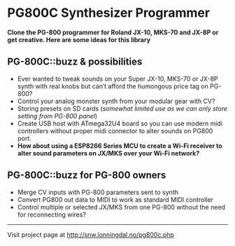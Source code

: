 # PG800C Synthesizer Programmer 
**Clone the PG-800 programmer for Roland JX-10, MKS-70 and JX-8P or get creative. Here are some ideas for this library**

PG-800C::buzz & possibilities
-----------------------------

 - Ever wanted to tweak sounds on your Super JX-10, MKS-70 or JX-8P synth with real knobs but can’t afford the humongous price tag on PG-800?
 - Control your analog monster synth from your modular gear with CV?
 - Storing presets on SD cards (*somewhat limited use as we can only store setting from PG-800 panel*)
 - Create USB host with ATmega32U4 board so you can use modern midi controllers without proper midi connector to alter sounds on PG800 port.
 - **How about using a ESP8266 Series MCU to create a Wi-Fi receiver to alter sound parameters on JX/MKS over your Wi-Fi network?**

PG-800C::buzz for PG-800 owners
-------------------------------

 - Merge CV inputs with PG-800 parameters sent to synth
 - Convert PG800 out data to MIDI to work as standard MIDI controller
 - Control multiple or selected JX/MKS from one PG-800 without the need for reconnecting wires?
 
----------

Visit project page at http://snw.lonningdal.no/pg800c.php
